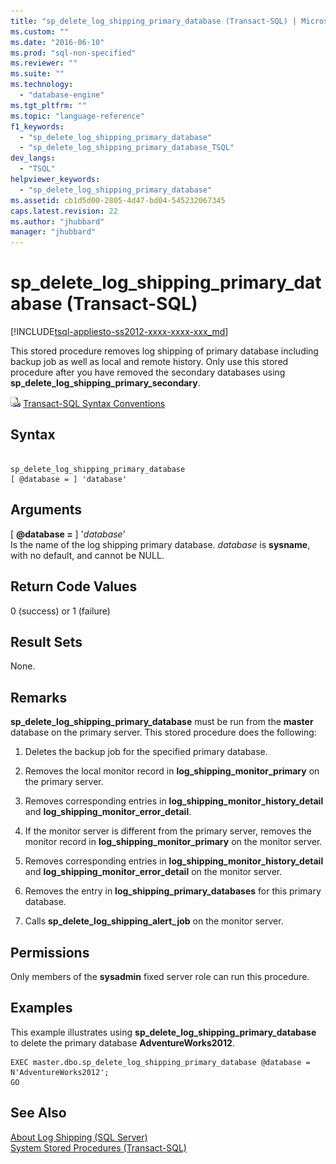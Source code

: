```yaml
---
title: "sp_delete_log_shipping_primary_database (Transact-SQL) | Microsoft Docs"
ms.custom: ""
ms.date: "2016-06-10"
ms.prod: "sql-non-specified"
ms.reviewer: ""
ms.suite: ""
ms.technology: 
  - "database-engine"
ms.tgt_pltfrm: ""
ms.topic: "language-reference"
f1_keywords: 
  - "sp_delete_log_shipping_primary_database"
  - "sp_delete_log_shipping_primary_database_TSQL"
dev_langs: 
  - "TSQL"
helpviewer_keywords: 
  - "sp_delete_log_shipping_primary_database"
ms.assetid: cb1d5d00-2805-4d47-bd04-545232067345
caps.latest.revision: 22
ms.author: "jhubbard"
manager: "jhubbard"
---
```

# sp_delete_log_shipping_primary_database (Transact-SQL)
[!INCLUDE[tsql-appliesto-ss2012-xxxx-xxxx-xxx_md](../../../a9retired/includes/tsql-appliesto-ss2012-xxxx-xxxx-xxx-md.md)]

  This stored procedure removes log shipping of primary database including backup job as well as local and remote history. Only use this stored procedure after you have removed the secondary databases using **sp_delete_log_shipping_primary_secondary**.  
  
 ![Topic link icon](../../../a9notintoc/media/topic-link.gif "Topic link icon") [Transact-SQL Syntax Conventions](../../../t-sql/language-elements/transact-sql-syntax-conventions-transact-sql.md)  
  
## Syntax  
  
```  
  
sp_delete_log_shipping_primary_database  
[ @database = ] 'database'  
```  
  
## Arguments  
 [ **@database =** ] '*database*'  
 Is the name of the log shipping primary database. *database* is **sysname**, with no default, and cannot be NULL.  
  
## Return Code Values  
 0 (success) or 1 (failure)  
  
## Result Sets  
 None.  
  
## Remarks  
 **sp_delete_log_shipping_primary_database** must be run from the **master** database on the primary server. This stored procedure does the following:  
  
1.  Deletes the backup job for the specified primary database.  
  
2.  Removes the local monitor record in **log_shipping_monitor_primary** on the primary server.  
  
3.  Removes corresponding entries in **log_shipping_monitor_history_detail** and **log_shipping_monitor_error_detail**.  
  
4.  If the monitor server is different from the primary server, removes the monitor record in **log_shipping_monitor_primary** on the monitor server.  
  
5.  Removes corresponding entries in **log_shipping_monitor_history_detail** and **log_shipping_monitor_error_detail** on the monitor server.  
  
6.  Removes the entry in **log_shipping_primary_databases** for this primary database.  
  
7.  Calls **sp_delete_log_shipping_alert_job** on the monitor server.  
  
## Permissions  
 Only members of the **sysadmin** fixed server role can run this procedure.  
  
## Examples  
 This example illustrates using **sp_delete_log_shipping_primary_database** to delete the primary database **AdventureWorks2012**.  
  
```  
EXEC master.dbo.sp_delete_log_shipping_primary_database @database = N'AdventureWorks2012';  
GO  
```  
  
## See Also  
 [About Log Shipping &#40;SQL Server&#41;](../../../database-engine/log-shipping/about-log-shipping-sql-server.md)   
 [System Stored Procedures &#40;Transact-SQL&#41;](../../../relational-databases/reference/system-stored-procedures/system-stored-procedures-transact-sql.md)  
  
  